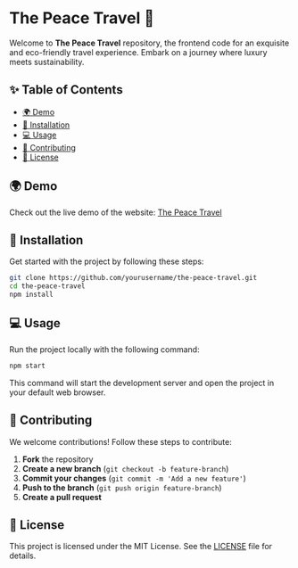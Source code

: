 
# The Peace Travel 🚀

Welcome to **The Peace Travel** repository, the frontend code for an exquisite and eco-friendly travel experience. Embark on a journey where luxury meets sustainability.

## ✨ Table of Contents

- [🌍 Demo](#-demo)
- [🌟 Installation](#-installation)
- [💻 Usage](#-usage)
- [🤝 Contributing](#-contributing)
- [📜 License](#-license)

## 🌍 Demo

Check out the live demo of the website: [The Peace Travel](https://himdeunn.github.io/Thesis/)

## 🌟 Installation

Get started with the project by following these steps:

```bash
git clone https://github.com/yourusername/the-peace-travel.git
cd the-peace-travel
npm install
```

## 💻 Usage

Run the project locally with the following command:

```bash
npm start
```

This command will start the development server and open the project in your default web browser.

## 🤝 Contributing

We welcome contributions! Follow these steps to contribute:

1. **Fork** the repository
2. **Create a new branch** (`git checkout -b feature-branch`)
3. **Commit your changes** (`git commit -m 'Add a new feature'`)
4. **Push to the branch** (`git push origin feature-branch`)
5. **Create a pull request**

## 📜 License

This project is licensed under the MIT License. See the [LICENSE](LICENSE) file for details.
